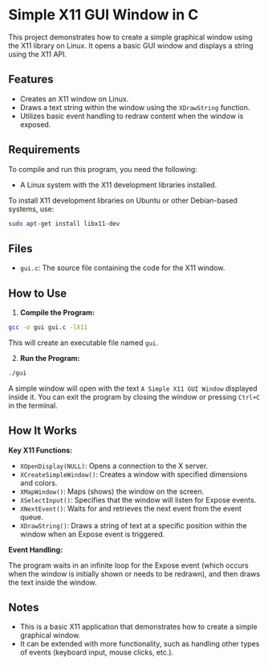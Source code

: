 # Simple X11 GUI Window in C

This project demonstrates how to create a simple graphical window using the X11 library on Linux. It opens a basic GUI window and displays a string using the X11 API.


## Features

- Creates an X11 window on Linux.
- Draws a text string within the window using the `XDrawString` function.
- Utilizes basic event handling to redraw content when the window is exposed.

## Requirements

To compile and run this program, you need the following:

- A Linux system with the X11 development libraries installed.

To install X11 development libraries on Ubuntu or other Debian-based systems, use:

```bash
sudo apt-get install libx11-dev
```

## Files

- `gui.c`: The source file containing the code for the X11 window.


## How to Use

1. **Compile the Program:**

```bash
gcc -o gui gui.c -lX11
```
This will create an executable file named `gui`.

2. **Run the Program:**

```bash
./gui
```

A simple window will open with the text `A Simple X11 GUI Window` displayed inside it.
You can exit the program by closing the window or pressing `Ctrl+C` in the terminal.


## How It Works

**Key X11 Functions:**

- `XOpenDisplay(NULL)`: Opens a connection to the X server.
- `XCreateSimpleWindow()`: Creates a window with specified dimensions and colors.
- `XMapWindow()`: Maps (shows) the window on the screen.
- `XSelectInput()`: Specifies that the window will listen for Expose events.
- `XNextEvent()`: Waits for and retrieves the next event from the event queue.
- `XDrawString()`: Draws a string of text at a specific position within the window when an Expose event is triggered.

**Event Handling:**

The program waits in an infinite loop for the Expose event (which occurs when the window is initially shown or needs to be redrawn), and then draws the text inside the window.


## Notes

- This is a basic X11 application that demonstrates how to create a simple graphical window.
- It can be extended with more functionality, such as handling other types of events (keyboard input, mouse clicks, etc.).

